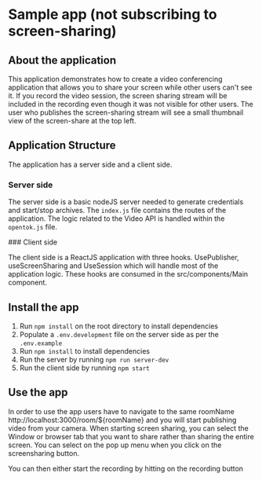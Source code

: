 # Sample app (not subscribing to screen-sharing)

## About the application

This application demonstrates how to create a video conferencing application that allows you to share your screen while other users can't see it. If you record the video session, the screen sharing stream will be included in the recording even though it was not visible for other users. The user who publishes the screen-sharing stream will see a small thumbnail view of the screen-share at the top left.

## Application Structure

The application has a server side and a client side.

### Server side

The server side is a basic nodeJS server needed to generate credentials and start/stop archives. The `index.js` file contains the routes of the application. The logic related to the Video API is handled within the `opentok.js` file.

### Client side

The client side is a ReactJS application with three hooks. UsePublisher, useScreenSharing and UseSession which will handle most of the application logic. These hooks are consumed in the src/components/Main component.

## Install the app

1. Run `npm install` on the root directory to install dependencies
2. Populate a `.env.development` file on the server side as per the `.env.example`
3. Run `npm install` to install dependencies
4. Run the server by running `npm run server-dev`
5. Run the client side by running `npm start`

## Use the app

In order to use the app users have to navigate to the same roomName http://localhost:3000/room/${roomName} and you will start publishing video from your camera. When starting screen sharing, you can select the Window or browser tab that you want to share rather than sharing the entire screen. You can select on the pop up menu when you click on the screensharing button.

You can then either start the recording by hitting on the recording button
